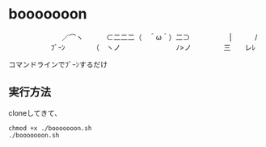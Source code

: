 # booooooon

　  　　　 　　　／⌒ヽ 
　　　⊂二二二（　＾ω＾）二⊃
　　　    　　|　　　 / 　　　　　　ﾌﾞｰﾝ
　　     　   （　ヽノ
　　 　　　　　 ﾉ>ノ
　　　　 三　　レﾚ

コマンドラインでﾌﾞｰﾝするだけ

## 実行方法

cloneしてきて、

```
chmod +x ./booooooon.sh
./booooooon.sh
```
